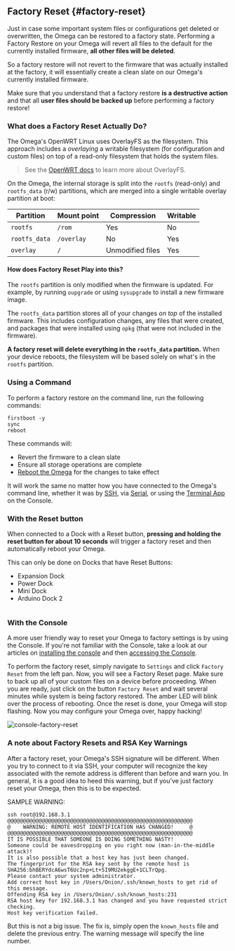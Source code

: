 ## Factory Reset {#factory-reset}

Just in case some important system files or configurations get deleted or overwritten, the Omega can be restored to a factory state. Performing a Factory Restore on your Omega will revert all files to the default for the currently installed firmware, **all other files will be deleted**.

So a factory restore will not revert to the firmware that was actually installed at the factory, it will essentially create a clean slate on our Omega's currently installed firmware.

Make sure that you understand that a factory restore **is a destructive action** and that all **user files should be backed up** before performing a factory restore!


### What does a Factory Reset Actually Do?

The Omega's OpenWRT Linux uses OverlayFS as the filesystem. This approach includes a *overlaying* a writable filesystem (for configuration and custom files) on top of a read-only filesystem that holds the system files.

> See the [OpenWRT docs](https://openwrt.org/docs/techref/filesystems) to learn more about OverlayFS.

On the Omega, the internal storage is split into the `rootfs` (read-only) and `rootfs_data` (r/w) partitions, which are merged into a single writable overlay partition at boot:

| Partition     | Mount point | Compression      | Writable |
|---------------|-------------|------------------|----------|
| `rootfs`      | `/rom`      | Yes              | No       |
| `rootfs_data` | `/overlay`  | No               | Yes      |
| `overlay`     | `/`         | Unmodified files | Yes      |

#### How does Factory Reset Play into this?

The `rootfs` partition is only modified when the firmware is updated. For example, by running `oupgrade` or using `sysupgrade` to install a new firmware image. 

The `rootfs_data` partition stores all of your changes *on top* of the installed firmware. This includes configuration changes, any files that were created, and packages that were installed using `opkg` (that were not included in the firmware).

**A factory reset will delete everything in the `rootfs_data` partition.** When your device reboots, the filesystem will be based solely on what's in the `rootfs` partition.  


### Using a Command

To perform a factory restore on the command line, run the following commands:

```
firstboot -y
sync
reboot
```

These commands will:

* Revert the firmware to a clean slate
* Ensure all storage operations are complete
* [Reboot the Omega](#rebooting) for the changes to take effect

It will work the same no matter how you have connected to the Omega's command line, whether it was by [SSH](#connecting-to-the-omega-terminal-ssh), via [Serial](#connecting-to-the-omega-terminal-serial), or using the [Terminal App](#developing-using-the-console-terminal-app) on the Console.



### With the Reset button

When connected to a Dock with a Reset button, **pressing and holding the reset button for about 10 seconds** will trigger a factory reset and then automatically reboot your Omega.

This can only be done on Docks that have Reset Buttons:

* Expansion Dock
* Power Dock
* Mini Dock
* Arduino Dock 2


<!-- Illustrations that point out reset buttons on each of the docks -->
```{r child = './Component-Reset-Button-Photos.md'}
```

<!-- TODO: add this section -->

### With the Console

A more user friendly way to reset your Omega to factory settings is by using the Console. If you're not familiar with the Console, take a look at our articles on [installing the console](#console-series-installing-the-console) and then [accessing the Console](#accessing-the-console).

To perform the factory reset, simply navigate to `Settings` and click `Factory Reset` from the left pan. Now, you will see a Factory Reset page. Make sure to back up all of your custom files on a device before proceeding. When you are ready, just click on the button `Factory Reset` and wait several minutes while system is being factory restored. The amber LED will blink over the process of rebooting. Once the reset is done, your Omega will stop flashing. Now you may configure your Omega over, happy hacking!

![console-factory-reset](https://raw.githubusercontent.com/OnionIoT/Onion-Docs/master/Omega2/Documentation/Doing-Stuff/img/console-factory-reset.PNG)

### A note about Factory Resets and RSA Key Warnings

After a factory reset, your Omega's SSH signature will be different. When you try to connect to it via SSH, your computer will recognize the key associated with the remote address is different than before and warn you. In general, it is a good idea to heed this warning, but if you've just factory reset your Omega, then this is to be expected.

SAMPLE WARNING:

```
ssh root@192.168.3.1
@@@@@@@@@@@@@@@@@@@@@@@@@@@@@@@@@@@@@@@@@@@@@@@@@@@@@@@@@@@
@    WARNING: REMOTE HOST IDENTIFICATION HAS CHANGED!     @
@@@@@@@@@@@@@@@@@@@@@@@@@@@@@@@@@@@@@@@@@@@@@@@@@@@@@@@@@@@
IT IS POSSIBLE THAT SOMEONE IS DOING SOMETHING NASTY!
Someone could be eavesdropping on you right now (man-in-the-middle attack)!
It is also possible that a host key has just been changed.
The fingerprint for the RSA key sent by the remote host is
SHA256:bhBERYdcA6wsT6Uc2np+Lt+5I9MU2ekggE+1CLTrQpg.
Please contact your system administrator.
Add correct host key in /Users/Onion/.ssh/known_hosts to get rid of this message.
Offending RSA key in /Users/Onion/.ssh/known_hosts:231
RSA host key for 192.168.3.1 has changed and you have requested strict checking.
Host key verification failed.
```
But this is not a big issue. The fix is, simply open the `known_hosts` file and delete the previous entry. The warning message will specify the line number.
